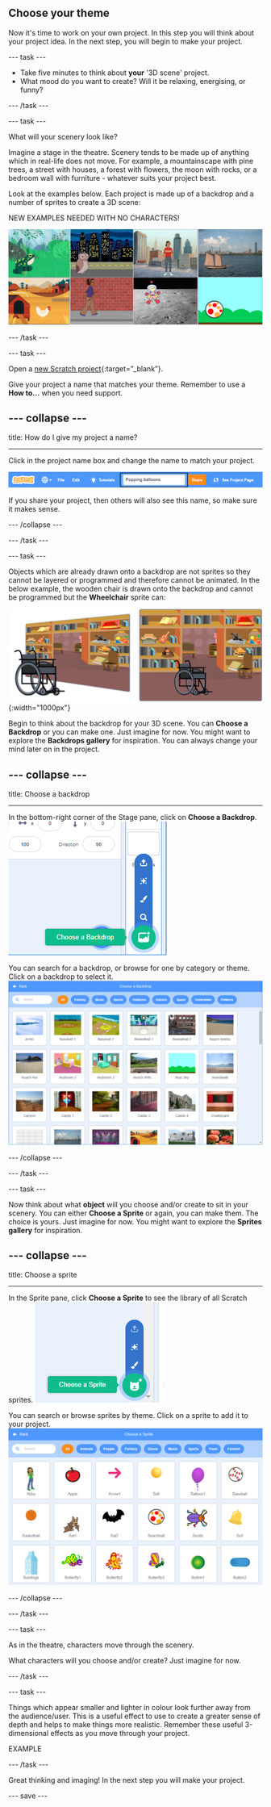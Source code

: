 ## Choose your theme

Now it's time to work on your own project. In this step you will think about your project idea. In the next step, you will begin to make your project.

--- task ---

+ Take five minutes to think about **your** '3D scene' project. 
+ What mood do you want to create? Will it be relaxing, energising, or funny?

--- /task ---

--- task ---

What will your scenery look like? 

Imagine a stage in the theatre. Scenery tends to be made up of anything which in real-life does not move. For example, a mountainscape with pine trees, a street with houses, a forest with flowers, the moon with rocks, or a bedroom wall with furniture - whatever suits your project best. 

Look at the examples below. Each project is made up of a backdrop and a number of sprites to create a 3D scene:

NEW EXAMPLES NEEDED WITH NO CHARACTERS!

![Image with sprites and backdrops](images/sprite-backdrop.png)

--- /task ---

--- task ---

Open a [new Scratch project](https://scratch.mit.edu/projects/editor){:target=”_blank”}.

Give your project a name that matches your theme. Remember to use a **How to…** when you need support.

--- collapse ---
---

title: How do I give my project a name?

---

Click in the project name box and change the name to match your project. 

![Project name highlighted](images/change-project-name.png)

If you share your project, then others will also see this name, so make sure it makes sense. 

--- /collapse --- 

--- /task ---

--- task ---

Objects which are already drawn onto a backdrop are not sprites so they cannot be layered or programmed and therefore cannot be animated. In the below example, the wooden chair is drawn onto the backdrop and cannot be programmed but the **Wheelchair** sprite can:

![Backdrop with furniture and chairs](images/challenge2-backdrop-bedroom.png){:width="1000px"}

Begin to think about the backdrop for your 3D scene. You can **Choose a Backdrop** or you can make one. Just imagine for now. You might want to explore the **Backdrops gallery** for inspiration. You can always change your mind later on in the project.

--- collapse ---
---

title: Choose a backdrop

---

In the bottom-right corner of the Stage pane, click on **Choose a Backdrop**.
![Image of Choose a Backdrop](images/stage-choose.png)

You can search for a backdrop, or browse for one by category or theme. Click on a backdrop to select it.
![Image of Backdrop Library](images/backdrop.png)

--- /collapse ---

--- /task ---

--- task ---

Now think about what **object** will you choose and/or create to sit in your scenery. You can either **Choose a Sprite** or again, you can make them. The choice is yours. Just imagine for now. You might want to explore the **Sprites gallery** for inspiration.

--- collapse ---
---

title: Choose a sprite

---

In the Sprite pane, click **Choose a Sprite** to see the library of all Scratch sprites.
![Image Sprite Library](images/sprite-library.png)

You can search or browse sprites by theme. Click on a sprite to add it to your project.
![Image Sprite Library - choose](images/sprite-choose.png)

--- /collapse ---

--- /task ---

--- task ---

As in the theatre, characters move through the scenery.  

What characters will you choose and/or create? Just imagine for now.

--- /task ---

--- task ---

Things which appear smaller and lighter in colour look further away from the audience/user. This is a useful effect to use to create a greater sense of depth and helps to make things more realistic. Remember these useful 3-dimensional effects as you move through your project.

EXAMPLE

--- /task ---

Great thinking and imaging! In the next step you will make your project. 

--- save ---

